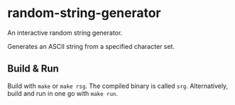 # random-string-generator

An interactive random string generator.

Generates an ASCII string from a specified character set.

## Build & Run

Build with `make` or `make rsg`. The compiled binary is called `srg`. Alternatively, build and run
in one go with `make run`.
